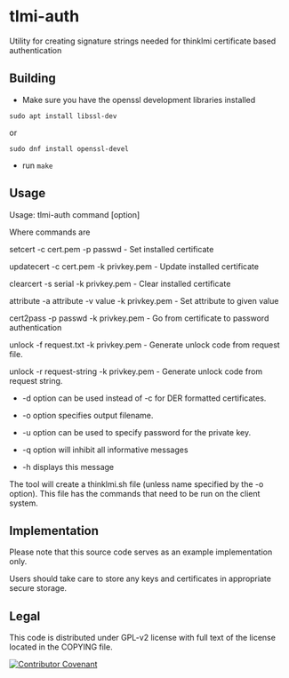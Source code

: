 # tlmi-auth

Utility for creating signature strings needed for thinklmi certificate based authentication

## Building
 - Make sure you have the openssl development libraries installed

`sudo apt install libssl-dev`

or

`sudo dnf install openssl-devel`

 - run `make`

## Usage

Usage: tlmi-auth command [option]

Where commands are

  setcert -c cert.pem -p passwd                  - Set installed certificate

  updatecert -c cert.pem -k privkey.pem          - Update installed certificate

  clearcert -s serial -k privkey.pem             - Clear installed certificate

  attribute -a attribute -v value -k privkey.pem - Set attribute to given value

  cert2pass -p passwd -k privkey.pem             - Go from certificate to password authentication

  unlock -f request.txt -k privkey.pem           - Generate unlock code from request file.

  unlock -r request-string -k privkey.pem        - Generate unlock code from request string.

* -d option can be used instead of -c for DER formatted certificates.

* -o option specifies output filename.

* -u option can be used to specify password for the private key.

* -q option will inhibit all informative messages

* -h displays this message

The tool will create a thinklmi.sh file (unless name specified by the -o option). This file has the commands that need to be run on the client system.

## Implementation

Please note that this source code serves as an example implementation only.

Users should take care to store any keys and certificates in appropriate secure storage.

## Legal
This code is distributed under GPL-v2 license with full text of the license 
located in the COPYING file.

[![Contributor Covenant](https://img.shields.io/badge/Contributor%20Covenant-2.1-4baaaa.svg)](code_of_conduct.md)

